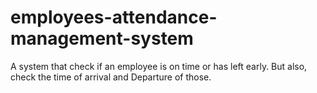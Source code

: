 # employees-attendance-management-system
A system that check if an employee is on time or has left early. But also, check the time of arrival and Departure of those.
